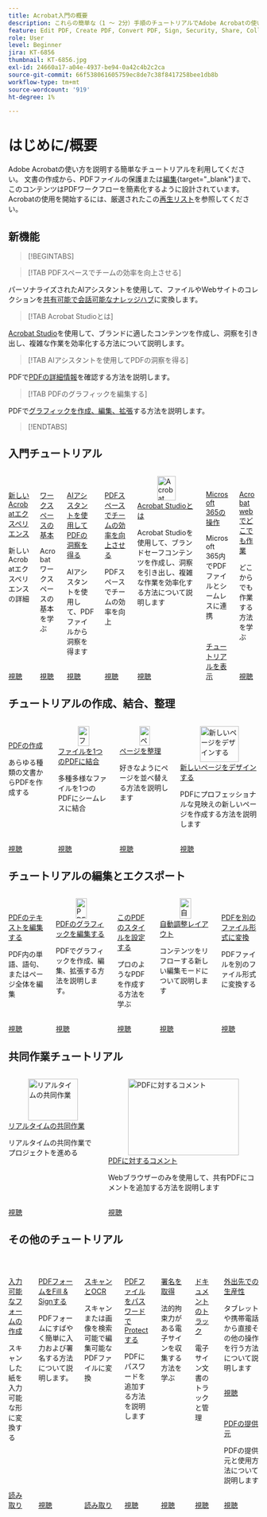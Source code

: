 ```yaml
---
title: Acrobat入門の概要
description: これらの簡単な（1 ～ 2分）手順のチュートリアルでAdobe Acrobatの使い方を学びます
feature: Edit PDF, Create PDF, Convert PDF, Sign, Security, Share, Collaboration, Workspace
role: User
level: Beginner
jira: KT-6856
thumbnail: KT-6856.jpg
exl-id: 24660a17-a04e-4937-be94-0a42c4b2c2ca
source-git-commit: 66f538061605759ec8de7c38f8417258bee1db8b
workflow-type: tm+mt
source-wordcount: '919'
ht-degree: 1%

---
```


# はじめに/概要

Adobe Acrobatの使い方を説明する簡単なチュートリアルを利用してください。 文書の作成から、PDFファイルの保護または[編集](https://www.adobe.com/jp/acrobat/online/pdf-editor.html){target="_blank"}まで、このコンテンツはPDFワークフローを簡素化するように設計されています。 Acrobatの使用を開始するには、厳選されたこの[再生リスト](https://experienceleague.adobe.com/ja/playlists/acrobat-get-started-business-users)を参照してください。

## 新機能

>[!BEGINTABS]

>[!TAB PDFスペースでチームの効率を向上させる]

パーソナライズされたAIアシスタントを使用して、ファイルやWebサイトのコレクションを[共有可能で会話可能なナレッジハブ](pdf-spaces-legal.md)に変換します。

>[!TAB Acrobat Studioとは]

[Acrobat Studio](acrobat-studio.md)を使用して、ブランドに適したコンテンツを作成し、洞察を引き出し、複雑な作業を効率化する方法について説明します。

>[!TAB AIアシスタントを使用してPDFの洞察を得る]

PDFで[PDFの詳細情報](ai-assistant.md)を確認する方法を説明します。

>[!TAB PDFのグラフィックを編集する]

PDFで[グラフィックを作成、編集、拡張](edit-graphics.md)する方法を説明します。

>[!ENDTABS]

## 入門チュートリアル

<!-- START CARDS HTML - DO NOT MODIFY BY HAND -->
<div class="columns">
    <div class="column is-half-tablet is-half-desktop is-one-third-widescreen" aria-label="New Acrobat experience">
        <div class="card" style="height: 100%; display: flex; flex-direction: column; height: 100%;">
            <div class="card-image">
                <figure class="image x-is-16by9">
                    <a href="https://experienceleague.adobe.com/ja/docs/document-cloud-learn/acrobat-learning/getting-started/new-workspace" title="新しいAcrobatエクスペリエンス" target="_self" rel="referrer">
                        <img class="is-bordered-r-small" src="https://experienceleague.adobe.com/ja/docs/document-cloud-learn/acrobat-learning/getting-started/media_1fd7846c8083ccd0da406c6abf96fe746d9b4539e.png?width=400&format=webply&optimize=medium" alt="新しいAcrobatエクスペリエンス"
                             style="width: 100%; aspect-ratio: 16 / 9; object-fit: cover; overflow: hidden; display: block; margin: auto;">
                    </a>
                </figure>
            </div>
            <div class="card-content is-padded-small" style="display: flex; flex-direction: column; flex-grow: 1; justify-content: space-between;">
                <div class="top-card-content">
                    <p class="headline is-size-6 has-text-weight-bold">
                        <a href="https://experienceleague.adobe.com/ja/docs/document-cloud-learn/acrobat-learning/getting-started/new-workspace" target="_self" rel="referrer" title="新しいAcrobatエクスペリエンス">新しいAcrobatエクスペリエンス</a>
                    </p>
                    <p class="is-size-6">新しいAcrobatエクスペリエンスの詳細</p>
                </div>
                <a href="https://experienceleague.adobe.com/ja/docs/document-cloud-learn/acrobat-learning/getting-started/new-workspace" target="_self" rel="referrer" class="spectrum-Button spectrum-Button--outline spectrum-Button--primary spectrum-Button--sizeM" style="align-self: flex-start; margin-top: 1rem;">
                    <span class="spectrum-Button-label has-no-wrap has-text-weight-bold">視聴</span>
                </a>
            </div>
        </div>
    </div>
    <div class="column is-half-tablet is-half-desktop is-one-third-widescreen" aria-label="Workspace basics">
        <div class="card" style="height: 100%; display: flex; flex-direction: column; height: 100%;">
            <div class="card-image">
                <figure class="image x-is-16by9">
                    <a href="https://experienceleague.adobe.com/ja/docs/document-cloud-learn/acrobat-learning/getting-started/get-to-know-the-acrobat-dc-interface" title="ワークスペースの基本" target="_self" rel="referrer">
                        <img class="is-bordered-r-small" src="https://experienceleague.adobe.com/ja/docs/document-cloud-learn/acrobat-learning/getting-started/media_1829b23b3d26ba9ab2687a87be27ecf1b2adde71e.png?width=400&format=webply&optimize=medium" alt="ワークスペースの基本"
                             style="width: 100%; aspect-ratio: 16 / 9; object-fit: cover; overflow: hidden; display: block; margin: auto;">
                    </a>
                </figure>
            </div>
            <div class="card-content is-padded-small" style="display: flex; flex-direction: column; flex-grow: 1; justify-content: space-between;">
                <div class="top-card-content">
                    <p class="headline is-size-6 has-text-weight-bold">
                        <a href="https://experienceleague.adobe.com/ja/docs/document-cloud-learn/acrobat-learning/getting-started/get-to-know-the-acrobat-dc-interface" target="_self" rel="referrer" title="ワークスペースの基本">ワークスペースの基本</a>
                    </p>
                    <p class="is-size-6">Acrobatワークスペースの基本を学ぶ</p>
                </div>
                <a href="https://experienceleague.adobe.com/ja/docs/document-cloud-learn/acrobat-learning/getting-started/get-to-know-the-acrobat-dc-interface" target="_self" rel="referrer" class="spectrum-Button spectrum-Button--outline spectrum-Button--primary spectrum-Button--sizeM" style="align-self: flex-start; margin-top: 1rem;">
                    <span class="spectrum-Button-label has-no-wrap has-text-weight-bold">視聴</span>
                </a>
            </div>
        </div>
    </div>
    <div class="column is-half-tablet is-half-desktop is-one-third-widescreen" aria-label="Discover PDF insights with AI Assistant">
        <div class="card" style="height: 100%; display: flex; flex-direction: column; height: 100%;">
            <div class="card-image">
                <figure class="image x-is-16by9">
                    <a href="https://experienceleague.adobe.com/ja/docs/document-cloud-learn/acrobat-learning/getting-started/ai-assistant" title="AIアシスタントでPDFのインサイトを見つける" target="_self" rel="referrer">
                        <img class="is-bordered-r-small" src="https://experienceleague.adobe.com/ja/docs/document-cloud-learn/acrobat-learning/getting-started/media_16b40a5c89df63b8d9116ee1733680b378915394a.png?width=400&format=webply&optimize=medium" alt="AIアシスタントでPDFのインサイトを見つける"
                             style="width: 100%; aspect-ratio: 16 / 9; object-fit: cover; overflow: hidden; display: block; margin: auto;">
                    </a>
                </figure>
            </div>
            <div class="card-content is-padded-small" style="display: flex; flex-direction: column; flex-grow: 1; justify-content: space-between;">
                <div class="top-card-content">
                    <p class="headline is-size-6 has-text-weight-bold">
                        <a href="https://experienceleague.adobe.com/ja/docs/document-cloud-learn/acrobat-learning/getting-started/ai-assistant" target="_self" rel="referrer" title="AIアシスタントでPDFのインサイトを見つける">AIアシスタントを使用してPDFの洞察を得る</a>
                    </p>
                    <p class="is-size-6">AIアシスタントを使用して、PDFファイルから洞察を得ます</p>
                </div>
                <a href="https://experienceleague.adobe.com/ja/docs/document-cloud-learn/acrobat-learning/getting-started/ai-assistant" target="_self" rel="referrer" class="spectrum-Button spectrum-Button--outline spectrum-Button--primary spectrum-Button--sizeM" style="align-self: flex-start; margin-top: 1rem;">
                    <span class="spectrum-Button-label has-no-wrap has-text-weight-bold">視聴</span>
                </a>
            </div>
        </div>
    </div>
                <div class="column is-half-tablet is-half-desktop is-one-third-widescreen" aria-label="Boost team efficiency with PDF Spaces">
        <div class="card" style="height: 100%; display: flex; flex-direction: column; height: 100%;">
            <div class="card-image">
                <figure class="image x-is-16by9">
                    <a href="https://experienceleague.adobe.com/ja/docs/document-cloud-learn/acrobat-learning/getting-started/pdf-spaces-legal" title="PDFスペースでチームの効率を向上" target="_self" rel="referrer">
                        <img class="is-bordered-r-small" src="https://experienceleague.adobe.com/ja/docs/document-cloud-learn/acrobat-learning/by-industry/gov/media_1a0a666ba69346a3cb306b786f1b0681e09316801.png?width=400&format=webply&optimize=medium" alt="PDFスペースでチームの効率を向上"
                             style="width: 100%; aspect-ratio: 16 / 9; object-fit: cover; overflow: hidden; display: block; margin: auto;">
                    </a>
                </figure>
            </div>
            <div class="card-content is-padded-small" style="display: flex; flex-direction: column; flex-grow: 1; justify-content: space-between;">
                <div class="top-card-content">
                    <p class="headline is-size-6 has-text-weight-bold">
                        <a href="https://experienceleague.adobe.com/ja/docs/document-cloud-learn/acrobat-learning/getting-started/pdf-spaces-legal" target="_self" rel="referrer" title="PDFスペースでチームの効率を向上">PDFスペースでチームの効率を向上させる</a>
                    </p>
                    <p class="is-size-6">PDFスペースでチームの効率を向上</p>
                </div>
                <a href="https://experienceleague.adobe.com/ja/docs/document-cloud-learn/acrobat-learning/getting-started/pdf-spaces-legal" target="_self" rel="referrer" class="spectrum-Button spectrum-Button--outline spectrum-Button--primary spectrum-Button--sizeM" style="align-self: flex-start; margin-top: 1rem;">
                    <span class="spectrum-Button-label has-no-wrap has-text-weight-bold">視聴</span>
                </a>
            </div>
        </div>
    </div>
                 <div class="column is-half-tablet is-half-desktop is-one-third-widescreen"         aria-label="What is Acrobat Studio?">
                      <div class="card" style="height: 100%; display: flex; flex-direction: column; height: 100%;">
                 <div class="card-image">
                <figure class="image x-is-16by9">
                    <a href="https://experienceleague.adobe.com/ja/docs/document-cloud-learn/acrobat-learning/getting-started/acrobat-studio" title="Acrobat Studioとは" target="_self" rel="referrer">
                        <img class="is-bordered-r-small" src="https://experienceleague.adobe.com/ja/docs/document-cloud-learn/acrobat-learning/by-industry/media_1f6d6f7b7584d916a156a186267c3d3790ae9144a.png?width=400&format=webply&optimize=medium" alt="Acrobat Studioとは"
                             style="width: 100%; aspect-ratio: 16 / 9; object-fit: cover; overflow: hidden; display: block; margin: auto;">
                    </a>
                </figure>
                 </div>
                     <div class="card-content is-padded-small" style="display: flex; flex-direction: column; flex-grow: 1; justify-content: space-between;">
                <div class="top-card-content">
                    <p class="headline is-size-6 has-text-weight-bold">
                        <a href="https://experienceleague.adobe.com/ja/docs/document-cloud-learn/acrobat-learning/getting-started/acrobat-studio" target="_self" rel="referrer" title="Acrobat Studioとは">Acrobat Studioとは</a>
                    </p>
                    <p class="is-size-6">Acrobat Studioを使用して、ブランドセーフコンテンツを作成し、洞察を引き出し、複雑な作業を効率化する方法について説明します</p>
                </div>
                <a href="https://experienceleague.adobe.com/ja/docs/document-cloud-learn/acrobat-learning/getting-started/acrobat-studio" target="_self" rel="referrer" class="spectrum-Button spectrum-Button--outline spectrum-Button--primary spectrum-Button--sizeM" style="align-self: flex-start; margin-top: 1rem;">
                    <span class="spectrum-Button-label has-no-wrap has-text-weight-bold">視聴</span>
                </a>
            </div>
        </div>
    </div>
    <div class="column is-half-tablet is-half-desktop is-one-third-widescreen" aria-label="Work with Microsoft 365">
        <div class="card" style="height: 100%; display: flex; flex-direction: column; height: 100%;">
            <div class="card-image">
                <figure class="image x-is-16by9">
                    <a href="https://experienceleague.adobe.com/ja/docs/document-cloud-learn/acrobat-learning/integrations/integrate-overview#microsoft" title="Microsoft 365の使用" target="_self" rel="referrer">
                        <img class="is-bordered-r-small" src="https://experienceleague.adobe.com/ja/docs/document-cloud-learn/acrobat-learning/getting-started/media_1e715d1ec959dc755a27cab94e21039372673afac.png?width=400&format=webply&optimize=medium" alt="Microsoft 365の使用"
                             style="width: 100%; aspect-ratio: 16 / 9; object-fit: cover; overflow: hidden; display: block; margin: auto;">
                    </a>
                </figure>
            </div>
            <div class="card-content is-padded-small" style="display: flex; flex-direction: column; flex-grow: 1; justify-content: space-between;">
                <div class="top-card-content">
                    <p class="headline is-size-6 has-text-weight-bold">
                        <a href="https://experienceleague.adobe.com/ja/docs/document-cloud-learn/acrobat-learning/integrations/integrate-overview#microsoft" target="_self" rel="referrer" title="Microsoft 365の使用">Microsoft 365の操作</a>
                    </p>
                    <p class="is-size-6">Microsoft 365内でPDFファイルとシームレスに連携</p>
                </div>
                <a href="https://experienceleague.adobe.com/ja/docs/document-cloud-learn/acrobat-learning/integrations/integrate-overview#microsoft" target="_self" rel="referrer" class="spectrum-Button spectrum-Button--outline spectrum-Button--primary spectrum-Button--sizeM" style="align-self: flex-start; margin-top: 1rem;">
                    <span class="spectrum-Button-label has-no-wrap has-text-weight-bold">チュートリアルを表示</span>
                </a>
            </div>
        </div>
    </div>
     <div class="column is-half-tablet is-half-desktop is-one-third-widescreen" aria-label="Work anywhere with Acrobat web">
        <div class="card" style="height: 100%; display: flex; flex-direction: column; height: 100%;">
            <div class="card-image">
                <figure class="image x-is-16by9">
                    <a href="https://experienceleague.adobe.com/ja/docs/document-cloud-learn/acrobat-learning/getting-started/acrobatweb" title="Acrobat webでどこでも作業" target="_self" rel="referrer">
                        <img class="is-bordered-r-small" src="https://experienceleague.adobe.com/ja/docs/document-cloud-learn/acrobat-learning/getting-started/media_1bfcf9b6746a553be3bae3718499df7f83847b637.png?width=400&format=webply&optimize=medium" alt="Acrobat webでどこでも作業"
                             style="width: 100%; aspect-ratio: 16 / 9; object-fit: cover; overflow: hidden; display: block; margin: auto;">
                    </a>
                </figure>
            </div>
            <div class="card-content is-padded-small" style="display: flex; flex-direction: column; flex-grow: 1; justify-content: space-between;">
                <div class="top-card-content">
                    <p class="headline is-size-6 has-text-weight-bold">
                        <a href="https://experienceleague.adobe.com/ja/docs/document-cloud-learn/acrobat-learning/getting-started/acrobatweb" target="_self" rel="referrer" title="Acrobat webでどこでも作業">Acrobat webでどこでも作業</a>
                    </p>
                    <p class="is-size-6">どこからでも作業する方法を学ぶ</p>
                </div>
                <a href="https://experienceleague.adobe.com/ja/docs/document-cloud-learn/acrobat-learning/getting-started/acrobatweb" target="_self" rel="referrer" class="spectrum-Button spectrum-Button--outline spectrum-Button--primary spectrum-Button--sizeM" style="align-self: flex-start; margin-top: 1rem;">
                    <span class="spectrum-Button-label has-no-wrap has-text-weight-bold">視聴</span>
                </a>
            </div>
        </div>
    </div>
</div>
<!-- END CARDS HTML - DO NOT MODIFY BY HAND -->

## チュートリアルの作成、結合、整理

<!-- START CARDS HTML - DO NOT MODIFY BY HAND -->
<div class="columns">
    <div class="column is-half-tablet is-half-desktop is-one-third-widescreen" aria-label="Create a PDF">
        <div class="card" style="height: 100%; display: flex; flex-direction: column; height: 100%;">
            <div class="card-image">
                <figure class="image x-is-16by9">
                    <a href="https://experienceleague.adobe.com/ja/docs/document-cloud-learn/acrobat-learning/getting-started/create-pdf" title="PDFを作成" target="_self" rel="referrer">
                        <img class="is-bordered-r-small" src="https://experienceleague.adobe.com/ja/docs/document-cloud-learn/acrobat-learning/getting-started/media_16f0a3abd52647334bb64fdf140cf94afd63188d2.png?width=400&format=webply&optimize=medium" alt="PDFを作成"
                             style="width: 100%; aspect-ratio: 16 / 9; object-fit: cover; overflow: hidden; display: block; margin: auto;">
                    </a>
                </figure>
            </div>
            <div class="card-content is-padded-small" style="display: flex; flex-direction: column; flex-grow: 1; justify-content: space-between;">
                <div class="top-card-content">
                    <p class="headline is-size-6 has-text-weight-bold">
                        <a href="https://experienceleague.adobe.com/ja/docs/document-cloud-learn/acrobat-learning/getting-started/create-pdf" target="_self" rel="referrer" title="PDFを作成">PDFの作成</a>
                    </p>
                    <p class="is-size-6">あらゆる種類の文書からPDFを作成する</p>
                </div>
                <a href="https://experienceleague.adobe.com/ja/docs/document-cloud-learn/acrobat-learning/getting-started/create-pdf" target="_self" rel="referrer" class="spectrum-Button spectrum-Button--outline spectrum-Button--primary spectrum-Button--sizeM" style="align-self: flex-start; margin-top: 1rem;">
                    <span class="spectrum-Button-label has-no-wrap has-text-weight-bold">視聴</span>
                </a>
            </div>
        </div>
    </div>
    <div class="column is-half-tablet is-half-desktop is-one-third-widescreen" aria-label="Combine files into a single PDF">
        <div class="card" style="height: 100%; display: flex; flex-direction: column; height: 100%;">
            <div class="card-image">
                <figure class="image x-is-16by9">
                    <a href="https://experienceleague.adobe.com/ja/docs/document-cloud-learn/acrobat-learning/getting-started/combine-to-pdf" title="ファイルを1つのPDFーに結合" target="_self" rel="referrer">
                        <img class="is-bordered-r-small" src="https://experienceleague.adobe.com/ja/docs/document-cloud-learn/acrobat-learning/getting-started/media_11be639aeee441f5b0e2b4900730339cd1798a4b9.png?width=400&format=webply&optimize=medium" alt="ファイルを1つのPDFーに結合"
                             style="width: 100%; aspect-ratio: 16 / 9; object-fit: cover; overflow: hidden; display: block; margin: auto;">
                    </a>
                </figure>
            </div>
            <div class="card-content is-padded-small" style="display: flex; flex-direction: column; flex-grow: 1; justify-content: space-between;">
                <div class="top-card-content">
                    <p class="headline is-size-6 has-text-weight-bold">
                        <a href="https://experienceleague.adobe.com/ja/docs/document-cloud-learn/acrobat-learning/getting-started/combine-to-pdf" target="_self" rel="referrer" title="ファイルを1つのPDFーに結合">ファイルを1つのPDFに結合</a>
                    </p>
                    <p class="is-size-6">多種多様なファイルを1つのPDFにシームレスに結合</p>
                </div>
                <a href="https://experienceleague.adobe.com/ja/docs/document-cloud-learn/acrobat-learning/getting-started/combine-to-pdf" target="_self" rel="referrer" class="spectrum-Button spectrum-Button--outline spectrum-Button--primary spectrum-Button--sizeM" style="align-self: flex-start; margin-top: 1rem;">
                    <span class="spectrum-Button-label has-no-wrap has-text-weight-bold">視聴</span>
                </a>
            </div>
        </div>
    </div>
    <div class="column is-half-tablet is-half-desktop is-one-third-widescreen" aria-label="Organize pages">
        <div class="card" style="height: 100%; display: flex; flex-direction: column; height: 100%;">
            <div class="card-image">
                <figure class="image x-is-16by9">
                    <a href="https://experienceleague.adobe.com/ja/docs/document-cloud-learn/acrobat-learning/getting-started/organize" title="ページを整理" target="_self" rel="referrer">
                        <img class="is-bordered-r-small" src="https://experienceleague.adobe.com/ja/docs/document-cloud-learn/acrobat-learning/getting-started/media_17e55bdc9d65c0ae578fd3d6d32d1eb3bf3719714.png?width=400&format=webply&optimize=medium" alt="ページを整理"
                             style="width: 100%; aspect-ratio: 16 / 9; object-fit: cover; overflow: hidden; display: block; margin: auto;">
                    </a>
                </figure>
            </div>
            <div class="card-content is-padded-small" style="display: flex; flex-direction: column; flex-grow: 1; justify-content: space-between;">
                <div class="top-card-content">
                    <p class="headline is-size-6 has-text-weight-bold">
                        <a href="https://experienceleague.adobe.com/ja/docs/document-cloud-learn/acrobat-learning/getting-started/organize" target="_self" rel="referrer" title="ページを整理">ページを整理</a>
                    </p>
                    <p class="is-size-6">好きなようにページを並べ替える方法を説明します</p>
                </div>
                <a href="https://experienceleague.adobe.com/ja/docs/document-cloud-learn/acrobat-learning/getting-started/organize" target="_self" rel="referrer" class="spectrum-Button spectrum-Button--outline spectrum-Button--primary spectrum-Button--sizeM" style="align-self: flex-start; margin-top: 1rem;">
                    <span class="spectrum-Button-label has-no-wrap has-text-weight-bold">視聴</span>
                </a>
            </div>
        </div>
    </div>
    <div class="column is-half-tablet is-half-desktop is-one-third-widescreen" aria-label="Design a new page">
        <div class="card" style="height: 100%; display: flex; flex-direction: column; height: 100%;">
            <div class="card-image">
                <figure class="image x-is-16by9">
                    <a href="https://experienceleague.adobe.com/ja/docs/document-cloud-learn/acrobat-learning/getting-started/add-custom-page" title="新しいページをデザインする" target="_self" rel="referrer">
                        <img class="is-bordered-r-small" src="https://experienceleague.adobe.com/ja/docs/document-cloud-learn/acrobat-learning/getting-started/media_1f048322a16c3f2b9762347f0ea4e90b24dcd279e.png?width=400&format=webply&optimize=medium" alt="新しいページをデザインする"
                             style="width: 100%; aspect-ratio: 16 / 9; object-fit: cover; overflow: hidden; display: block; margin: auto;">
                    </a>
                </figure>
            </div>
            <div class="card-content is-padded-small" style="display: flex; flex-direction: column; flex-grow: 1; justify-content: space-between;">
                <div class="top-card-content">
                    <p class="headline is-size-6 has-text-weight-bold">
                        <a href="https://experienceleague.adobe.com/ja/docs/document-cloud-learn/acrobat-learning/getting-started/add-custom-page" target="_self" rel="referrer" title="新しいページをデザインする">新しいページをデザインする</a>
                    </p>
                    <p class="is-size-6">PDFにプロフェッショナルな見映えの新しいページを作成する方法を説明します</p>
                </div>
                <a href="https://experienceleague.adobe.com/ja/docs/document-cloud-learn/acrobat-learning/getting-started/add-custom-page" target="_self" rel="referrer" class="spectrum-Button spectrum-Button--outline spectrum-Button--primary spectrum-Button--sizeM" style="align-self: flex-start; margin-top: 1rem;">
                    <span class="spectrum-Button-label has-no-wrap has-text-weight-bold">視聴</span>
                </a>
            </div>
        </div>
    </div>
</div>
<!-- END CARDS HTML - DO NOT MODIFY BY HAND -->

## チュートリアルの編集とエクスポート

<!-- START CARDS HTML - DO NOT MODIFY BY HAND -->
<div class="columns">
    <div class="column is-half-tablet is-half-desktop is-one-third-widescreen" aria-label="Edit text in a PDF">
        <div class="card" style="height: 100%; display: flex; flex-direction: column; height: 100%;">
            <div class="card-image">
                <figure class="image x-is-16by9">
                    <a href="https://experienceleague.adobe.com/ja/docs/document-cloud-learn/acrobat-learning/getting-started/edit-pdf" title="PDF内のテキストの編集" target="_self" rel="referrer">
                        <img class="is-bordered-r-small" src="https://experienceleague.adobe.com/ja/docs/document-cloud-learn/acrobat-learning/getting-started/media_13401767164ccbafc5bcc35d34d2334fc961255e1.png?width=400&format=webply&optimize=medium" alt="PDF内のテキストの編集"
                             style="width: 100%; aspect-ratio: 16 / 9; object-fit: cover; overflow: hidden; display: block; margin: auto;">
                    </a>
                </figure>
            </div>
            <div class="card-content is-padded-small" style="display: flex; flex-direction: column; flex-grow: 1; justify-content: space-between;">
                <div class="top-card-content">
                    <p class="headline is-size-6 has-text-weight-bold">
                        <a href="https://experienceleague.adobe.com/ja/docs/document-cloud-learn/acrobat-learning/getting-started/edit-pdf" target="_self" rel="referrer" title="PDF内のテキストの編集">PDFのテキストを編集する</a>
                    </p>
                    <p class="is-size-6">PDF内の単語、語句、またはページ全体を編集</p>
                </div>
                <a href="https://experienceleague.adobe.com/ja/docs/document-cloud-learn/acrobat-learning/getting-started/edit-pdf" target="_self" rel="referrer" class="spectrum-Button spectrum-Button--outline spectrum-Button--primary spectrum-Button--sizeM" style="align-self: flex-start; margin-top: 1rem;">
                    <span class="spectrum-Button-label has-no-wrap has-text-weight-bold">視聴</span>
                </a>
            </div>
        </div>
    </div>
    <div class="column is-half-tablet is-half-desktop is-one-third-widescreen" aria-label="Edit graphics in a PDF">
        <div class="card" style="height: 100%; display: flex; flex-direction: column; height: 100%;">
            <div class="card-image">
                <figure class="image x-is-16by9">
                    <a href="https://experienceleague.adobe.com/ja/docs/document-cloud-learn/acrobat-learning/getting-started/edit-graphics" title="PDF内のグラフィックの編集" target="_self" rel="referrer">
                        <img class="is-bordered-r-small" src="https://experienceleague.adobe.com/ja/docs/document-cloud-learn/acrobat-learning/getting-started/media_10cbcb294cdbd62dc9d8f6b2f5f5f160782370141.png?width=400&format=webply&optimize=medium" alt="PDF内のグラフィックの編集"
                             style="width: 100%; aspect-ratio: 16 / 9; object-fit: cover; overflow: hidden; display: block; margin: auto;">
                    </a>
                </figure>
            </div>
            <div class="card-content is-padded-small" style="display: flex; flex-direction: column; flex-grow: 1; justify-content: space-between;">
                <div class="top-card-content">
                    <p class="headline is-size-6 has-text-weight-bold">
                        <a href="https://experienceleague.adobe.com/ja/docs/document-cloud-learn/acrobat-learning/getting-started/edit-graphics" target="_self" rel="referrer" title="PDF内のグラフィックの編集">PDFのグラフィックを編集する</a>
                    </p>
                    <p class="is-size-6">PDFでグラフィックを作成、編集、拡張する方法を説明します。</p>
                </div>
                <a href="https://experienceleague.adobe.com/ja/docs/document-cloud-learn/acrobat-learning/getting-started/edit-graphics" target="_self" rel="referrer" class="spectrum-Button spectrum-Button--outline spectrum-Button--primary spectrum-Button--sizeM" style="align-self: flex-start; margin-top: 1rem;">
                    <span class="spectrum-Button-label has-no-wrap has-text-weight-bold">視聴</span>
                </a>
            </div>
        </div>
    </div>
    <div class="column is-half-tablet is-half-desktop is-one-third-widescreen" aria-label="Stylize this PDF">
        <div class="card" style="height: 100%; display: flex; flex-direction: column; height: 100%;">
            <div class="card-image">
                <figure class="image x-is-16by9">
                    <a href="https://experienceleague.adobe.com/ja/docs/document-cloud-learn/acrobat-learning/getting-started/stylize-this-pdf" title="このPDFをスタイライズ" target="_self" rel="referrer">
                        <img class="is-bordered-r-small" src="https://experienceleague.adobe.com/ja/docs/document-cloud-learn/acrobat-learning/getting-started/media_199eeb70612b1e3f04c00cbe3ebf7f4cc2016bcef.png?width=400&format=webply&optimize=medium" alt="このPDFをスタイライズ"
                             style="width: 100%; aspect-ratio: 16 / 9; object-fit: cover; overflow: hidden; display: block; margin: auto;">
                    </a>
                </figure>
            </div>
            <div class="card-content is-padded-small" style="display: flex; flex-direction: column; flex-grow: 1; justify-content: space-between;">
                <div class="top-card-content">
                    <p class="headline is-size-6 has-text-weight-bold">
                        <a href="https://experienceleague.adobe.com/ja/docs/document-cloud-learn/acrobat-learning/getting-started/stylize-this-pdf" target="_self" rel="referrer" title="このPDFをスタイライズ">このPDFのスタイルを設定する</a>
                    </p>
                    <p class="is-size-6">プロのようなPDFを作成する方法を学ぶ</p>
                </div>
                <a href="https://experienceleague.adobe.com/ja/docs/document-cloud-learn/acrobat-learning/getting-started/stylize-this-pdf" target="_self" rel="referrer" class="spectrum-Button spectrum-Button--outline spectrum-Button--primary spectrum-Button--sizeM" style="align-self: flex-start; margin-top: 1rem;">
                    <span class="spectrum-Button-label has-no-wrap has-text-weight-bold">視聴</span>
                </a>
            </div>
        </div>
    </div>
    <div class="column is-half-tablet is-half-desktop is-one-third-widescreen" aria-label="Auto-adjust layout">
        <div class="card" style="height: 100%; display: flex; flex-direction: column; height: 100%;">
            <div class="card-image">
                <figure class="image x-is-16by9">
                    <a href="https://experienceleague.adobe.com/ja/docs/document-cloud-learn/acrobat-learning/getting-started/auto-adjust-layout" title="自動調整レイアウト" target="_self" rel="referrer">
                        <img class="is-bordered-r-small" src="https://experienceleague.adobe.com/ja/docs/document-cloud-learn/acrobat-learning/getting-started/media_1072b7b70b16efa68b4bd6bbc2152a4dd90bd6dfb.png?width=400&format=webply&optimize=medium" alt="自動調整レイアウト"
                             style="width: 100%; aspect-ratio: 16 / 9; object-fit: cover; overflow: hidden; display: block; margin: auto;">
                    </a>
                </figure>
            </div>
            <div class="card-content is-padded-small" style="display: flex; flex-direction: column; flex-grow: 1; justify-content: space-between;">
                <div class="top-card-content">
                    <p class="headline is-size-6 has-text-weight-bold">
                        <a href="https://experienceleague.adobe.com/ja/docs/document-cloud-learn/acrobat-learning/getting-started/auto-adjust-layout" target="_self" rel="referrer" title="自動調整レイアウト">自動調整レイアウト</a>
                    </p>
                    <p class="is-size-6">コンテンツをリフローする新しい編集モードについて説明します</p>
                </div>
                <a href="https://experienceleague.adobe.com/ja/docs/document-cloud-learn/acrobat-learning/getting-started/auto-adjust-layout" target="_self" rel="referrer" class="spectrum-Button spectrum-Button--outline spectrum-Button--primary spectrum-Button--sizeM" style="align-self: flex-start; margin-top: 1rem;">
                    <span class="spectrum-Button-label has-no-wrap has-text-weight-bold">視聴</span>
                </a>
            </div>
        </div>
    </div>
    <div class="column is-half-tablet is-half-desktop is-one-third-widescreen" aria-label="Convert PDF to different file formats">
        <div class="card" style="height: 100%; display: flex; flex-direction: column; height: 100%;">
            <div class="card-image">
                <figure class="image x-is-16by9">
                    <a href="https://experienceleague.adobe.com/ja/docs/document-cloud-learn/acrobat-learning/getting-started/export-pdf" title="PDFを別のファイル形式に変換" target="_self" rel="referrer">
                        <img class="is-bordered-r-small" src="https://experienceleague.adobe.com/ja/docs/document-cloud-learn/acrobat-learning/getting-started/media_16383696f2610f1419050df7dca0b9dc77b94f836.png?width=400&format=webply&optimize=medium" alt="PDFを別のファイル形式に変換"
                             style="width: 100%; aspect-ratio: 16 / 9; object-fit: cover; overflow: hidden; display: block; margin: auto;">
                    </a>
                </figure>
            </div>
            <div class="card-content is-padded-small" style="display: flex; flex-direction: column; flex-grow: 1; justify-content: space-between;">
                <div class="top-card-content">
                    <p class="headline is-size-6 has-text-weight-bold">
                        <a href="https://experienceleague.adobe.com/ja/docs/document-cloud-learn/acrobat-learning/getting-started/export-pdf" target="_self" rel="referrer" title="PDFを別のファイル形式に変換">PDFを別のファイル形式に変換</a>
                    </p>
                    <p class="is-size-6">PDFファイルを別のファイル形式に変換する</p>
                </div>
                <a href="https://experienceleague.adobe.com/ja/docs/document-cloud-learn/acrobat-learning/getting-started/export-pdf" target="_self" rel="referrer" class="spectrum-Button spectrum-Button--outline spectrum-Button--primary spectrum-Button--sizeM" style="align-self: flex-start; margin-top: 1rem;">
                    <span class="spectrum-Button-label has-no-wrap has-text-weight-bold">視聴</span>
                </a>
            </div>
        </div>
    </div>
</div>
<!-- END CARDS HTML - DO NOT MODIFY BY HAND -->

## 共同作業チュートリアル

<!-- START CARDS HTML - DO NOT MODIFY BY HAND -->
<div class="columns">
    <div class="column is-half-tablet is-half-desktop is-one-third-widescreen" aria-label="Collaborate in real time">
        <div class="card" style="height: 100%; display: flex; flex-direction: column; height: 100%;">
            <div class="card-image">
                <figure class="image x-is-16by9">
                    <a href="https://experienceleague.adobe.com/ja/docs/document-cloud-learn/acrobat-learning/getting-started/collaborate" title="リアルタイムの共同作業" target="_self" rel="referrer">
                        <img class="is-bordered-r-small" src="https://experienceleague.adobe.com/ja/docs/document-cloud-learn/acrobat-learning/getting-started/media_1f5dd20f4df4fb7d2f5c80653268baf61e708a449.png?width=400&format=webply&optimize=medium" alt="リアルタイムの共同作業"
                             style="width: 100%; aspect-ratio: 16 / 9; object-fit: cover; overflow: hidden; display: block; margin: auto;">
                    </a>
                </figure>
            </div>
            <div class="card-content is-padded-small" style="display: flex; flex-direction: column; flex-grow: 1; justify-content: space-between;">
                <div class="top-card-content">
                    <p class="headline is-size-6 has-text-weight-bold">
                        <a href="https://experienceleague.adobe.com/ja/docs/document-cloud-learn/acrobat-learning/getting-started/collaborate" target="_self" rel="referrer" title="リアルタイムの共同作業">リアルタイムの共同作業</a>
                    </p>
                    <p class="is-size-6">リアルタイムの共同作業でプロジェクトを進める</p>
                </div>
                <a href="https://experienceleague.adobe.com/ja/docs/document-cloud-learn/acrobat-learning/getting-started/collaborate" target="_self" rel="referrer" class="spectrum-Button spectrum-Button--outline spectrum-Button--primary spectrum-Button--sizeM" style="align-self: flex-start; margin-top: 1rem;">
                    <span class="spectrum-Button-label has-no-wrap has-text-weight-bold">視聴</span>
                </a>
            </div>
        </div>
    </div>
    <div class="column is-half-tablet is-half-desktop is-one-third-widescreen" aria-label="Comment on a PDF">
        <div class="card" style="height: 100%; display: flex; flex-direction: column; height: 100%;">
            <div class="card-image">
                <figure class="image x-is-16by9">
                    <a href="https://experienceleague.adobe.com/ja/docs/document-cloud-learn/acrobat-learning/getting-started/comment-on-pdf-files" title="PDFに対するコメント" target="_self" rel="referrer">
                        <img class="is-bordered-r-small" src="https://experienceleague.adobe.com/ja/docs/document-cloud-learn/acrobat-learning/getting-started/media_116d7c4b645e8d4c4e4645df9cb83a36501431471.png?width=400&format=webply&optimize=medium" alt="PDFに対するコメント"
                             style="width: 100%; aspect-ratio: 16 / 9; object-fit: cover; overflow: hidden; display: block; margin: auto;">
                    </a>
                </figure>
            </div>
            <div class="card-content is-padded-small" style="display: flex; flex-direction: column; flex-grow: 1; justify-content: space-between;">
                <div class="top-card-content">
                    <p class="headline is-size-6 has-text-weight-bold">
                        <a href="https://experienceleague.adobe.com/ja/docs/document-cloud-learn/acrobat-learning/getting-started/comment-on-pdf-files" target="_self" rel="referrer" title="PDFに対するコメント">PDFに対するコメント</a>
                    </p>
                    <p class="is-size-6">Webブラウザーのみを使用して、共有PDFにコメントを追加する方法を説明します</p>
                </div>
                <a href="https://experienceleague.adobe.com/ja/docs/document-cloud-learn/acrobat-learning/getting-started/comment-on-pdf-files" target="_self" rel="referrer" class="spectrum-Button spectrum-Button--outline spectrum-Button--primary spectrum-Button--sizeM" style="align-self: flex-start; margin-top: 1rem;">
                    <span class="spectrum-Button-label has-no-wrap has-text-weight-bold">視聴</span>
                </a>
            </div>
        </div>
    </div>
</div>
<!-- END CARDS HTML - DO NOT MODIFY BY HAND -->

## その他のチュートリアル

<!-- START CARDS HTML - DO NOT MODIFY BY HAND -->
<div class="columns">
    <div class="column is-half-tablet is-half-desktop is-one-third-widescreen" aria-label="Create fillable forms">
        <div class="card" style="height: 100%; display: flex; flex-direction: column; height: 100%;">
            <div class="card-image">
                <figure class="image x-is-16by9">
                    <a href="https://experienceleague.adobe.com/ja/docs/document-cloud-learn/acrobat-learning/getting-started/create-fillable-forms" title="入力可能なフォームの作成" target="_self" rel="referrer">
                        <img class="is-bordered-r-small" src="https://experienceleague.adobe.com/ja/docs/document-cloud-learn/acrobat-learning/getting-started/media_109411f58bacd579c020661fd7f6577ed63726aef.png?width=400&format=webply&optimize=medium" alt="入力可能なフォームの作成"
                             style="width: 100%; aspect-ratio: 16 / 9; object-fit: cover; overflow: hidden; display: block; margin: auto;">
                    </a>
                </figure>
            </div>
            <div class="card-content is-padded-small" style="display: flex; flex-direction: column; flex-grow: 1; justify-content: space-between;">
                <div class="top-card-content">
                    <p class="headline is-size-6 has-text-weight-bold">
                        <a href="https://experienceleague.adobe.com/ja/docs/document-cloud-learn/acrobat-learning/getting-started/create-fillable-forms" target="_self" rel="referrer" title="入力可能なフォームの作成">入力可能なフォームの作成</a>
                    </p>
                    <p class="is-size-6">スキャンした紙を入力可能な形に変換する</p>
                </div>
                <a href="https://experienceleague.adobe.com/ja/docs/document-cloud-learn/acrobat-learning/getting-started/create-fillable-forms" target="_self" rel="referrer" class="spectrum-Button spectrum-Button--outline spectrum-Button--primary spectrum-Button--sizeM" style="align-self: flex-start; margin-top: 1rem;">
                    <span class="spectrum-Button-label has-no-wrap has-text-weight-bold">読み取り</span>
                </a>
            </div>
        </div>
    </div>
    <div class="column is-half-tablet is-half-desktop is-one-third-widescreen" aria-label="Fill & Sign a PDF form">
        <div class="card" style="height: 100%; display: flex; flex-direction: column; height: 100%;">
            <div class="card-image">
                <figure class="image x-is-16by9">
                    <a href="https://experienceleague.adobe.com/ja/docs/document-cloud-learn/acrobat-learning/getting-started/fill-and-sign" title="PDFフォームをFill &amp; Sign" target="_self" rel="referrer">
                        <img class="is-bordered-r-small" src="https://experienceleague.adobe.com/ja/docs/document-cloud-learn/acrobat-learning/getting-started/media_1e8d0607bd61f9cf6a5781801e8e075019fa10ce8.png?width=400&format=webply&optimize=medium" alt="PDFフォームをFill &amp; Sign"
                             style="width: 100%; aspect-ratio: 16 / 9; object-fit: cover; overflow: hidden; display: block; margin: auto;">
                    </a>
                </figure>
            </div>
            <div class="card-content is-padded-small" style="display: flex; flex-direction: column; flex-grow: 1; justify-content: space-between;">
                <div class="top-card-content">
                    <p class="headline is-size-6 has-text-weight-bold">
                        <a href="https://experienceleague.adobe.com/ja/docs/document-cloud-learn/acrobat-learning/getting-started/fill-and-sign" target="_self" rel="referrer" title="PDFフォームをFill &amp; Sign">PDFフォームをFill &amp; Signする</a>
                    </p>
                    <p class="is-size-6">PDFフォームにすばやく簡単に入力および署名する方法について説明します。</p>
                </div>
                <a href="https://experienceleague.adobe.com/ja/docs/document-cloud-learn/acrobat-learning/getting-started/fill-and-sign" target="_self" rel="referrer" class="spectrum-Button spectrum-Button--outline spectrum-Button--primary spectrum-Button--sizeM" style="align-self: flex-start; margin-top: 1rem;">
                    <span class="spectrum-Button-label has-no-wrap has-text-weight-bold">視聴</span>
                </a>
            </div>
        </div>
    </div>
    <div class="column is-half-tablet is-half-desktop is-one-third-widescreen" aria-label="Scan & OCR">
        <div class="card" style="height: 100%; display: flex; flex-direction: column; height: 100%;">
            <div class="card-image">
                <figure class="image x-is-16by9">
                    <a href="https://experienceleague.adobe.com/ja/docs/document-cloud-learn/acrobat-learning/getting-started/scan-and-ocr" title="スキャンとOCR" target="_self" rel="referrer">
                        <img class="is-bordered-r-small" src="https://experienceleague.adobe.com/ja/docs/document-cloud-learn/acrobat-learning/getting-started/media_14440f542ece3322f727553cf6d6cf2408761379b.png?width=400&format=webply&optimize=medium" alt="スキャンとOCR"
                             style="width: 100%; aspect-ratio: 16 / 9; object-fit: cover; overflow: hidden; display: block; margin: auto;">
                    </a>
                </figure>
            </div>
            <div class="card-content is-padded-small" style="display: flex; flex-direction: column; flex-grow: 1; justify-content: space-between;">
                <div class="top-card-content">
                    <p class="headline is-size-6 has-text-weight-bold">
                        <a href="https://experienceleague.adobe.com/ja/docs/document-cloud-learn/acrobat-learning/getting-started/scan-and-ocr" target="_self" rel="referrer" title="スキャンとOCR">スキャンとOCR</a>
                    </p>
                    <p class="is-size-6">スキャンまたは画像を検索可能で編集可能なPDFファイルに変換</p>
                </div>
                <a href="https://experienceleague.adobe.com/ja/docs/document-cloud-learn/acrobat-learning/getting-started/scan-and-ocr" target="_self" rel="referrer" class="spectrum-Button spectrum-Button--outline spectrum-Button--primary spectrum-Button--sizeM" style="align-self: flex-start; margin-top: 1rem;">
                    <span class="spectrum-Button-label has-no-wrap has-text-weight-bold">読み取り</span>
                </a>
            </div>
        </div>
    </div>
    <div class="column is-half-tablet is-half-desktop is-one-third-widescreen" aria-label="Protect a PDF file with a password">
        <div class="card" style="height: 100%; display: flex; flex-direction: column; height: 100%;">
            <div class="card-image">
                <figure class="image x-is-16by9">
                    <a href="https://experienceleague.adobe.com/ja/docs/document-cloud-learn/acrobat-learning/getting-started/password-protect" title="PDFファイルをパスワードでProtectする" target="_self" rel="referrer">
                        <img class="is-bordered-r-small" src="https://experienceleague.adobe.com/ja/docs/document-cloud-learn/acrobat-learning/getting-started/media_1803b816278477ef62c8c4a25be6fcc6094763124.png?width=400&format=webply&optimize=medium" alt="PDFファイルをパスワードでProtectする"
                             style="width: 100%; aspect-ratio: 16 / 9; object-fit: cover; overflow: hidden; display: block; margin: auto;">
                    </a>
                </figure>
            </div>
            <div class="card-content is-padded-small" style="display: flex; flex-direction: column; flex-grow: 1; justify-content: space-between;">
                <div class="top-card-content">
                    <p class="headline is-size-6 has-text-weight-bold">
                        <a href="https://experienceleague.adobe.com/ja/docs/document-cloud-learn/acrobat-learning/getting-started/password-protect" target="_self" rel="referrer" title="PDFファイルをパスワードでProtectする">PDFファイルをパスワードでProtectする</a>
                    </p>
                    <p class="is-size-6">PDFにパスワードを追加する方法を説明します</p>
                </div>
                <a href="https://experienceleague.adobe.com/ja/docs/document-cloud-learn/acrobat-learning/getting-started/password-protect" target="_self" rel="referrer" class="spectrum-Button spectrum-Button--outline spectrum-Button--primary spectrum-Button--sizeM" style="align-self: flex-start; margin-top: 1rem;">
                    <span class="spectrum-Button-label has-no-wrap has-text-weight-bold">視聴</span>
                </a>
            </div>
        </div>
    </div>
    <div class="column is-half-tablet is-half-desktop is-one-third-widescreen" aria-label="Get signatures">
        <div class="card" style="height: 100%; display: flex; flex-direction: column; height: 100%;">
            <div class="card-image">
                <figure class="image x-is-16by9">
                    <a href="https://experienceleague.adobe.com/ja/docs/document-cloud-learn/acrobat-learning/getting-started/signatures" title="署名を取得" target="_self" rel="referrer">
                        <img class="is-bordered-r-small" src="https://experienceleague.adobe.com/ja/docs/document-cloud-learn/acrobat-learning/getting-started/media_1d23992362b8a44ebfa1801c33d482df88e1865e1.png?width=400&format=webply&optimize=medium" alt="署名を取得"
                             style="width: 100%; aspect-ratio: 16 / 9; object-fit: cover; overflow: hidden; display: block; margin: auto;">
                    </a>
                </figure>
            </div>
            <div class="card-content is-padded-small" style="display: flex; flex-direction: column; flex-grow: 1; justify-content: space-between;">
                <div class="top-card-content">
                    <p class="headline is-size-6 has-text-weight-bold">
                        <a href="https://experienceleague.adobe.com/ja/docs/document-cloud-learn/acrobat-learning/getting-started/signatures" target="_self" rel="referrer" title="署名を取得">署名を取得</a>
                    </p>
                    <p class="is-size-6">法的拘束力がある電子サインを収集する方法を学ぶ</p>
                </div>
                <a href="https://experienceleague.adobe.com/ja/docs/document-cloud-learn/acrobat-learning/getting-started/signatures" target="_self" rel="referrer" class="spectrum-Button spectrum-Button--outline spectrum-Button--primary spectrum-Button--sizeM" style="align-self: flex-start; margin-top: 1rem;">
                    <span class="spectrum-Button-label has-no-wrap has-text-weight-bold">視聴</span>
                </a>
            </div>
        </div>
    </div>
    <div class="column is-half-tablet is-half-desktop is-one-third-widescreen" aria-label="Track your documents">
        <div class="card" style="height: 100%; display: flex; flex-direction: column; height: 100%;">
            <div class="card-image">
                <figure class="image x-is-16by9">
                    <a href="https://experienceleague.adobe.com/ja/docs/document-cloud-learn/acrobat-learning/getting-started/track" title="ドキュメントのトラック" target="_self" rel="referrer">
                        <img class="is-bordered-r-small" src="https://experienceleague.adobe.com/ja/docs/document-cloud-learn/acrobat-learning/getting-started/media_1b0f65154db21a029cc4155f26ca8c24f5eeb71ef.png?width=400&format=webply&optimize=medium" alt="ドキュメントのトラック"
                             style="width: 100%; aspect-ratio: 16 / 9; object-fit: cover; overflow: hidden; display: block; margin: auto;">
                    </a>
                </figure>
            </div>
            <div class="card-content is-padded-small" style="display: flex; flex-direction: column; flex-grow: 1; justify-content: space-between;">
                <div class="top-card-content">
                    <p class="headline is-size-6 has-text-weight-bold">
                        <a href="https://experienceleague.adobe.com/ja/docs/document-cloud-learn/acrobat-learning/getting-started/track" target="_self" rel="referrer" title="ドキュメントのトラック">ドキュメントのトラック</a>
                    </p>
                    <p class="is-size-6">電子サイン文書のトラックと管理</p>
                </div>
                <a href="https://experienceleague.adobe.com/ja/docs/document-cloud-learn/acrobat-learning/getting-started/track" target="_self" rel="referrer" class="spectrum-Button spectrum-Button--outline spectrum-Button--primary spectrum-Button--sizeM" style="align-self: flex-start; margin-top: 1rem;">
                    <span class="spectrum-Button-label has-no-wrap has-text-weight-bold">視聴</span>
                </a>
            </div>
        </div>
    </div>
    <div class="column is-half-tablet is-half-desktop is-one-third-widescreen" aria-label="Productivity on the go">
        <div class="card" style="height: 100%; display: flex; flex-direction: column; height: 100%;">
            <div class="card-image">
                <figure class="image x-is-16by9">
                    <a href="https://experienceleague.adobe.com/ja/docs/document-cloud-learn/acrobat-learning/getting-started/productivity" title="外出先での生産性" target="_self" rel="referrer">
                        <img class="is-bordered-r-small" src="https://experienceleague.adobe.com/ja/docs/document-cloud-learn/acrobat-learning/getting-started/media_1baac857c8ccc7eb8f0af7c27bd123772b2d5cac4.png?width=400&format=webply&optimize=medium" alt="外出先での生産性"
                             style="width: 100%; aspect-ratio: 16 / 9; object-fit: cover; overflow: hidden; display: block; margin: auto;">
                    </a>
                </figure>
    </div>
    <div class="card-content is-padded-small" style="display: flex; flex-direction: column; flex-grow: 1; justify-content: space-between;">
                <div class="top-card-content">
                    <p class="headline is-size-6 has-text-weight-bold">
                        <a href="https://experienceleague.adobe.com/ja/docs/document-cloud-learn/acrobat-learning/getting-started/productivity" target="_self" rel="referrer" title="外出先での生産性">外出先での生産性</a>
                    </p>
                    <p class="is-size-6">タブレットや携帯電話から直接その他の操作を行う方法について説明します</p>
                </div>
                <a href="https://experienceleague.adobe.com/ja/docs/document-cloud-learn/acrobat-learning/getting-started/productivity" target="_self" rel="referrer" class="spectrum-Button spectrum-Button--outline spectrum-Button--primary spectrum-Button--sizeM" style="align-self: flex-start; margin-top: 1rem;">
                    <span class="spectrum-Button-label has-no-wrap has-text-weight-bold">視聴</span>
                </a>
            </div>
    <div class="column is-half-tablet is-half-desktop is-one-third-widescreen" aria-label="Where do PDFs come from?">
        <div class="card" style="height: 100%; display: flex; flex-direction: column; height: 100%;">
            <div class="card-image">
                <figure class="image x-is-16by9">
                    <a href="https://experienceleague.adobe.com/ja/docs/document-cloud-learn/acrobat-learning/getting-started/where-do-pdfs-come-from" title="外出先での生産性" target="_self" rel="referrer">
                        <img class="is-bordered-r-small" src="https://experienceleague.adobe.com/ja/docs/document-cloud-learn/acrobat-learning/getting-started/media_133ee13f07ef84d06eef5d6b1c81d024747f19f36.png?width=400&format=webply&optimize=medium" alt="PDFはどこから来るのですか。"
                             style="width: 100%; aspect-ratio: 16 / 9; object-fit: cover; overflow: hidden; display: block; margin: auto;">
                    </a>
                </figure>
            </div>
            <div class="card-content is-padded-small" style="display: flex; flex-direction: column; flex-grow: 1; justify-content: space-between;">
                <div class="top-card-content">
                    <p class="headline is-size-6 has-text-weight-bold">
                        <a href="https://experienceleague.adobe.com/ja/docs/document-cloud-learn/acrobat-learning/getting-started/where-do-pdfs-come-from" target="_self" rel="referrer" title="PDFはどこから来るのですか。">PDFの提供元</a>
                    </p>
                    <p class="is-size-6">PDFの提供元と使用方法について説明します</p>
                </div>
                <a href="https://experienceleague.adobe.com/ja/docs/document-cloud-learn/acrobat-learning/getting-started/where-do-pdfs-come-from" target="_self" rel="referrer" class="spectrum-Button spectrum-Button--outline spectrum-Button--primary spectrum-Button--sizeM" style="align-self: flex-start; margin-top: 1rem;">
                    <span class="spectrum-Button-label has-no-wrap has-text-weight-bold">視聴</span>
                </a>
            </div>
        </div>
    </div>
</div>
<!-- END CARDS HTML - DO NOT MODIFY BY HAND -->